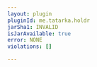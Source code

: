 ```yaml
---
layout: plugin
pluginId: me.tatarka.holdr
jarSha1: INVALID
isJarAvailable: true
error: NONE
violations: []

---
```

